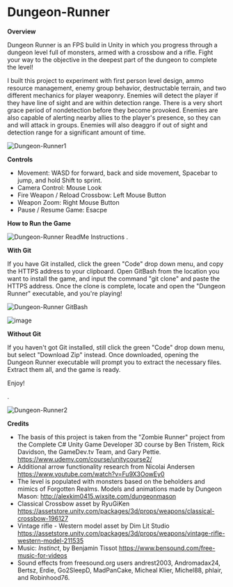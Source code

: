 # Dungeon-Runner
**Overview**

  Dungeon Runner is an FPS build in Unity in which you progress through a dungeon level full of monsters, armed with a crossbow and a rifle. Fight your way to the objective in the deepest part of the dungeon to complete the level!

  I built this project to experiment with first person level design, ammo resource management, enemy group behavior, destructable terrain, and two different mechanics for player weaponry. 
  Enemies will detect the player if they have line of sight and are within detection range. There is a very short grace period of nondetection before they become provoked. Enemies are also capable of alerting nearby allies to the player's presence, so they can and will attack in groups.
  Enemies will also deaggro if out of sight and detection range for a significant amount of time.

  ![Dungeon-Runner1](https://github.com/H4lfdan/Dungeon-Runner/assets/105895180/1d619fd4-7d31-4fc4-b026-de4ad1d39d7e)


**Controls**
  - Movement: WASD for forward, back and side movement, Spacebar to jump, and hold Shift to sprint.
  - Camera Control: Mouse Look
  - Fire Weapon / Reload Crossbow: Left Mouse Button
  - Weapon Zoom: Right Mouse Button
  - Pause / Resume Game: Esacpe

**How to Run the Game**

  ![Dungeon-Runner ReadMe Instructions](https://github.com/H4lfdan/Dungeon-Runner/assets/105895180/d107044f-5a29-465d-828a-788054011b41)
  .

  **With Git**
  
  If you have Git installed, click the green "Code" drop down menu, and copy the HTTPS address to your clipboard.
  Open GitBash from the location you want to install the game, and input the command "git clone" and paste the HTTPS address. Once the clone is complete, locate and open the "Dungeon Runner" executable, and you're playing!
  
  ![Dungeon-Runner GitBash](https://github.com/H4lfdan/Dungeon-Runner/assets/105895180/2d8d1ab2-3a78-4eb2-b511-83737ec0d8b1)

  ![image](https://github.com/H4lfdan/Dungeon-Runner/assets/105895180/fe92a7e7-52ad-40d1-8352-2a98088eec40)



  **Without Git**

  If you haven't got Git installed, still click the green "Code" drop down menu, but select "Download Zip" instead. Once downloaded, opening the Dungeon Runner executable will prompt you to extract the necessary files. Extract them all, and the game is ready.

  Enjoy!

.


  ![Dungeon-Runner2](https://github.com/H4lfdan/Dungeon-Runner/assets/105895180/20075b8c-2cf7-4f4e-92f8-b6ca880a30f5)

 


**Credits**

  - The basis of this project is taken from the "Zombie Runner" project from the Complete C# Unity Game Developer 3D course by Ben Tristem, Rick Davidson, the GameDev.tv Team, and Gary Pettie. https://www.udemy.com/course/unitycourse2/
  - Additional arrow functionality research from Nicolai Andersen https://www.youtube.com/watch?v=Fu9X3OowEy0
  - The level is populated with monsters based on the beholders and mimics of Forgotten Realms. Models and animations made by Dungeon Mason: http://alexkim0415.wixsite.com/dungeonmason
  - Classical Crossbow asset by RyuGiKen https://assetstore.unity.com/packages/3d/props/weapons/classical-crossbow-196127
  - Vintage rifle - Western model asset by Dim Lit Studio https://assetstore.unity.com/packages/3d/props/weapons/vintage-rifle-western-model-211535
  - Music: *Instinct*, by Benjamin Tissot https://www.bensound.com/free-music-for-videos
  - Sound effects from freesound.org users andrest2003, Andromadax24, Bertsz, Erdie, Go2SleepD, MadPanCake, Micheal Klier, Michel88, phlair, and Robinhood76. 

